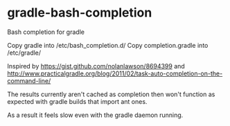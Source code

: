 gradle-bash-completion
======================

Bash completion for gradle


Copy gradle into /etc/bash_completion.d/
Copy completion.gradle into /etc/gradle/


Inspired by https://gist.github.com/nolanlawson/8694399 and http://www.practicalgradle.org/blog/2011/02/task-auto-completion-on-the-command-line/

The results currently aren't cached as completion then won't function as expected with gradle builds that import ant ones.

As a result it feels slow even with the gradle daemon running.
